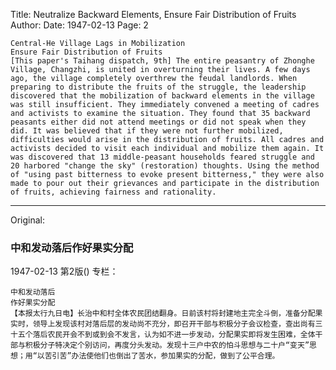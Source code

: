 Title: Neutralize Backward Elements, Ensure Fair Distribution of Fruits
Author:
Date: 1947-02-13
Page: 2

    Central-He Village Lags in Mobilization
    Ensure Fair Distribution of Fruits
    [This paper's Taihang dispatch, 9th] The entire peasantry of Zhonghe Village, Changzhi, is united in overturning their lives. A few days ago, the village completely overthrew the feudal landlords. When preparing to distribute the fruits of the struggle, the leadership discovered that the mobilization of backward elements in the village was still insufficient. They immediately convened a meeting of cadres and activists to examine the situation. They found that 35 backward peasants either did not attend meetings or did not speak when they did. It was believed that if they were not further mobilized, difficulties would arise in the distribution of fruits. All cadres and activists decided to visit each individual and mobilize them again. It was discovered that 13 middle-peasant households feared struggle and 20 harbored "change the sky" (restoration) thoughts. Using the method of "using past bitterness to evoke present bitterness," they were also made to pour out their grievances and participate in the distribution of fruits, achieving fairness and rationality.



<hr /> 

Original: 


### 中和发动落后作好果实分配

1947-02-13
第2版()
专栏：

    中和发动落后
    作好果实分配
    【本报太行九日电】长治中和村全体农民团结翻身。日前该村将封建地主完全斗倒，准备分配果实时，领导上发现该村对落后层的发动尚不充分，即召开干部与积极分子会议检查，查出尚有三十五个落后农民开会不到或到会不发言，认为如不进一步发动，分配果实即将发生困难，全体干部与积极分子特决定个别访问，再度分头发动。发现十三户中农的怕斗思想与二十户“变天”思想；用“以苦引苦”办法使他们也倒出了苦水，参加果实的分配，做到了公平合理。
